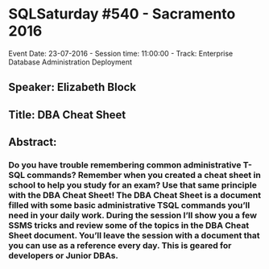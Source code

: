 # SQLSaturday #540 - Sacramento 2016
Event Date: 23-07-2016 - Session time: 11:00:00 - Track: Enterprise Database Administration  Deployment
## Speaker: Elizabeth Block
## Title: DBA Cheat Sheet
## Abstract:
### Do you have trouble remembering common administrative T-SQL commands? Remember when you created a cheat sheet in school to help you study for an exam?  Use that same principle with the DBA Cheat Sheet! The DBA Cheat Sheet is a document filled with some basic administrative TSQL commands you’ll need in your daily work. During the session I’ll show you a few SSMS tricks and review some of the topics in the DBA Cheat Sheet document.  You’ll leave the session with a document that you can use as a reference every day.  This is geared for developers or Junior DBAs.
